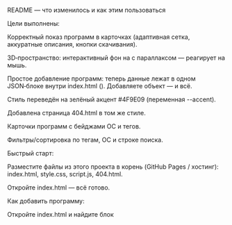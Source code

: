 README — что изменилось и как этим пользоваться

Цели выполнены:

Корректный показ программ в карточках (адаптивная сетка, аккуратные описания, кнопки скачивания).

3D‑пространство: интерактивный фон на <canvas> с параллаксом — реагирует на мышь.

Простое добавление программ: теперь данные лежат в одном JSON‑блоке внутри index.html (<script id="tools-data" type="application/json">[...]</script>). Добавляете объект — и всё.

Стиль переведён на зелёный акцент #4F9E09 (переменная --accent).

Добавлена страница 404.html в том же стиле.

Карточки программ с бейджами ОС и тегов.

Фильтры/сортировка по тегам, ОС и строке поиска.

Быстрый старт:

Разместите файлы из этого проекта в корень (GitHub Pages / хостинг): index.html, style.css, script.js, 404.html.

Откройте index.html — всё готово.

Как добавить программу:

Откройте index.html и найдите блок <script id="tools-data" type="application/json">.

Добавьте новый объект в массив, например:

{
  "id": "keyviz",
  "name": "KeyViz",
  "desc": "Показывает нажатия клавиш",
  "href": "https://.../Keyviz-v1.0.6.exe",
  "os": ["Windows"],
  "tags": ["productivity"],
  "size": "2.4 MB",
  "version": "1.0.6",
  "updated": "2025-09-01"
}


Сохраняете — страница сама всё отрисует.

Телеграм: t.me/SaveToolsV2
